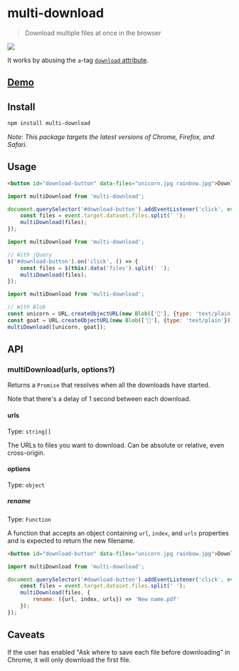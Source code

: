 # multi-download

> Download multiple files at once in the browser

![](screenshot.gif)

It works by abusing the `a`-tag [`download` attribute](https://developer.mozilla.org/en-US/docs/Web/HTML/Element/a#attr-download).

## [Demo](https://sindresorhus.com/multi-download/)

## Install

```sh
npm install multi-download
```

*Note: This package targets the latest versions of Chrome, Firefox, and Safari.*

## Usage

```html
<button id="download-button" data-files="unicorn.jpg rainbow.jpg">Download</button>
```

```js
import multiDownload from 'multi-download';

document.querySelector('#download-button').addEventListener('click', event => {
	const files = event.target.dataset.files.split(' ');
	multiDownload(files);
});
```

```js
import multiDownload from 'multi-download';

// With jQuery
$('#download-button').on('click', () => {
	const files = $(this).data('files').split(' ');
	multiDownload(files);
});
```

```js
import multiDownload from 'multi-download';

// With Blob
const unicorn = URL.createObjectURL(new Blob(['🦄'], {type: 'text/plain'}));
const goat = URL.createObjectURL(new Blob(['🐐'], {type: 'text/plain'}));
multiDownload([unicorn, goat]);
```

## API

### multiDownload(urls, options?)

Returns a `Promise` that resolves when all the downloads have started.

Note that there's a delay of 1 second between each download.

#### urls

Type: `string[]`

The URLs to files you want to download. Can be absolute or relative, even cross-origin.

#### options

Type: `object`

##### rename

Type: `Function`

A function that accepts an object containing `url`, `index`, and `urls` properties and is expected to return the new filename.

```html
<button id="download-button" data-files="unicorn.jpg rainbow.jpg">Download</button>
```

```js
import multiDownload from 'multi-download';

document.querySelector('#download-button').addEventListener('click', event => {
	const files = event.target.dataset.files.split(' ');
	multiDownload(files, {
		rename: ({url, index, urls}) => 'New name.pdf'
	});
});
```

## Caveats

If the user has enabled "Ask where to save each file before downloading" in Chrome, it will only download the first file.
